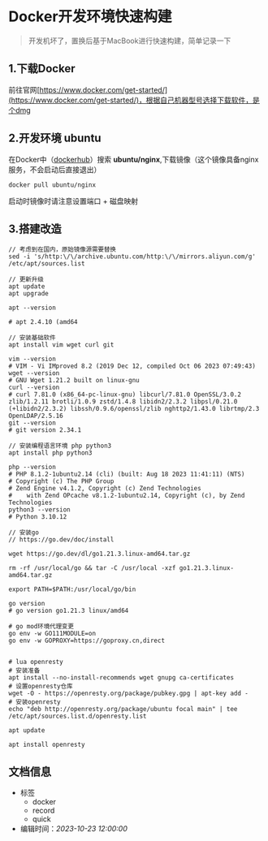 # Docker开发环境快速构建

> 开发机坏了，置换后基于MacBook进行快速构建，简单记录一下

## 1.下载Docker

前往官网[https://www.docker.com/get-started/](https://www.docker.com/get-started/)，根据自己机器型号选择下载软件，是个dmg

## 2.开发环境 ubuntu

在Docker中（[dockerhub](https://hub.docker.com/)）搜索 **ubuntu/nginx**,下载镜像（这个镜像具备nginx服务，不会启动后直接退出）

```shell
docker pull ubuntu/nginx
```
启动时镜像时请注意设置端口 + 磁盘映射

## 3.搭建改造

```shell
// 考虑到在国内，原始镜像源需要替换
sed -i 's/http:\/\/archive.ubuntu.com/http:\/\/mirrors.aliyun.com/g' /etc/apt/sources.list

// 更新升级
apt update
apt upgrade

apt --version

# apt 2.4.10 (amd64

// 安装基础软件
apt install vim wget curl git

vim --version
# VIM - Vi IMproved 8.2 (2019 Dec 12, compiled Oct 06 2023 07:49:43)
wget --version
# GNU Wget 1.21.2 built on linux-gnu
curl --version
# curl 7.81.0 (x86_64-pc-linux-gnu) libcurl/7.81.0 OpenSSL/3.0.2 zlib/1.2.11 brotli/1.0.9 zstd/1.4.8 libidn2/2.3.2 libpsl/0.21.0 (+libidn2/2.3.2) libssh/0.9.6/openssl/zlib nghttp2/1.43.0 librtmp/2.3 OpenLDAP/2.5.16
git --version
# git version 2.34.1

// 安装编程语言环境 php python3
apt install php python3

php --version
# PHP 8.1.2-1ubuntu2.14 (cli) (built: Aug 18 2023 11:41:11) (NTS)
# Copyright (c) The PHP Group
# Zend Engine v4.1.2, Copyright (c) Zend Technologies
#    with Zend OPcache v8.1.2-1ubuntu2.14, Copyright (c), by Zend Technologies
python3 --version
# Python 3.10.12

// 安装go
// https://go.dev/doc/install

wget https://go.dev/dl/go1.21.3.linux-amd64.tar.gz

rm -rf /usr/local/go && tar -C /usr/local -xzf go1.21.3.linux-amd64.tar.gz

export PATH=$PATH:/usr/local/go/bin

go version
# go version go1.21.3 linux/amd64

# go mod环境代理变更
go env -w GO111MODULE=on
go env -w GOPROXY=https://goproxy.cn,direct


# lua openresty
# 安装准备
apt install --no-install-recommends wget gnupg ca-certificates
# 设置openresty仓库
wget -O - https://openresty.org/package/pubkey.gpg | apt-key add -
# 安装openresty
echo "deb http://openresty.org/package/ubuntu focal main" | tee /etc/apt/sources.list.d/openresty.list

apt update

apt install openresty

```


## 文档信息

* 标签
    * docker
    * record
    * quick 
* 编辑时间：*2023-10-23 12:00:00*
